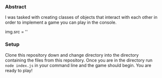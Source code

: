 ### Abstract

I was tasked with creating classes of objects that interact with each other in order to implement a game you can play in the console.

img.src = ''

### Setup

Clone this repository down and change directory into the directory containing the files from this repository. Once you are in the directory run `node index.js` in your command line and the game should begin. You are ready to play!
